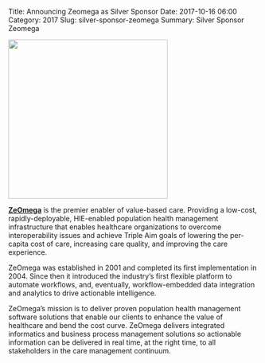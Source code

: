 Title: Announcing Zeomega as Silver Sponsor
Date: 2017-10-16 06:00
Category: 2017
Slug: silver-sponsor-zeomega
Summary: Silver Sponsor Zeomega

<img height="320" width="320" src="https://in.pycon.org/2017/images/sponsor/zeomega.png">

**[ZeOmega](http://www.zeomega.com/)** is the premier enabler of value-based care. Providing a low-cost, rapidly-deployable, HIE-enabled population health management infrastructure that enables healthcare organizations to overcome interoperability issues and achieve Triple Aim goals of lowering the per-capita cost of care, increasing care quality, and improving the care experience.

ZeOmega was established in 2001 and completed its first implementation in 2004. Since then it introduced the industry’s first flexible platform to automate workflows, and, eventually, workflow-embedded data integration and analytics to drive actionable intelligence.

ZeOmega’s mission is to deliver proven population health management software solutions that enable our clients to enhance the value of healthcare and bend the cost curve. ZeOmega delivers integrated informatics and business process management solutions so actionable information can be delivered in real time, at the right time, to all stakeholders in the care management continuum.
